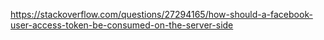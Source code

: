 https://stackoverflow.com/questions/27294165/how-should-a-facebook-user-access-token-be-consumed-on-the-server-side